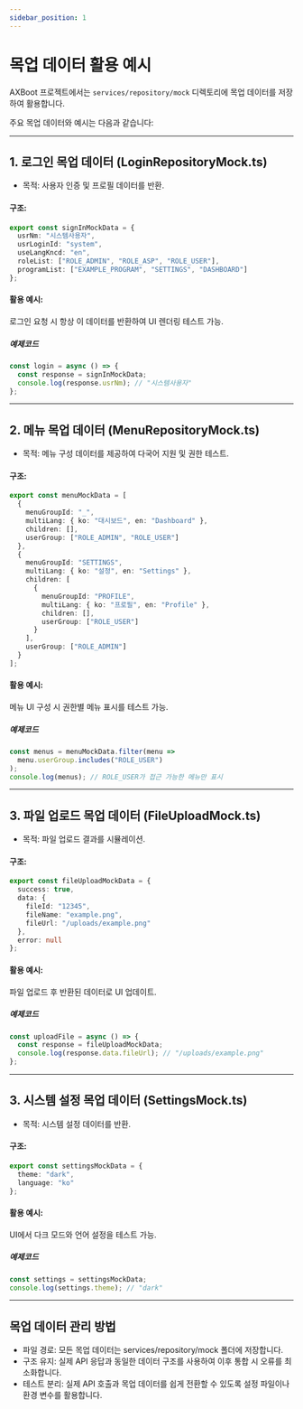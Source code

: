 ```yaml
---
sidebar_position: 1
---
```



# 목업 데이터 활용 예시

AXBoot 프로젝트에서는 `services/repository/mock` 디렉토리에 목업 데이터를 저장하여 활용합니다. 

주요 목업 데이터와 예시는 다음과 같습니다:

---

## 1. 로그인 목업 데이터 (LoginRepositoryMock.ts)

- 목적: 사용자 인증 및 프로필 데이터를 반환.

#### 구조: 

```typescript
export const signInMockData = {
  usrNm: "시스템사용자",
  usrLoginId: "system",
  useLangKncd: "en",
  roleList: ["ROLE_ADMIN", "ROLE_ASP", "ROLE_USER"],
  programList: ["EXAMPLE_PROGRAM", "SETTINGS", "DASHBOARD"]
};
```

#### 활용 예시:
로그인 요청 시 항상 이 데이터를 반환하여 UI 렌더링 테스트 가능.

##### 예제코드
```typescript
const login = async () => {
  const response = signInMockData;
  console.log(response.usrNm); // "시스템사용자"
};
```

---

## 2. 메뉴 목업 데이터 (MenuRepositoryMock.ts)

- 목적: 메뉴 구성 데이터를 제공하여 다국어 지원 및 권한 테스트.

#### 구조: 

```typescript
export const menuMockData = [
  {
    menuGroupId: "_",
    multiLang: { ko: "대시보드", en: "Dashboard" },
    children: [],
    userGroup: ["ROLE_ADMIN", "ROLE_USER"]
  },
  {
    menuGroupId: "SETTINGS",
    multiLang: { ko: "설정", en: "Settings" },
    children: [
      {
        menuGroupId: "PROFILE",
        multiLang: { ko: "프로필", en: "Profile" },
        children: [],
        userGroup: ["ROLE_USER"]
      }
    ],
    userGroup: ["ROLE_ADMIN"]
  }
];
```
#### 활용 예시:
메뉴 UI 구성 시 권한별 메뉴 표시를 테스트 가능.

##### 예제코드
```typescript
const menus = menuMockData.filter(menu =>
  menu.userGroup.includes("ROLE_USER")
);
console.log(menus); // ROLE_USER가 접근 가능한 메뉴만 표시
```
---

## 3. 파일 업로드 목업 데이터 (FileUploadMock.ts)

- 목적: 파일 업로드 결과를 시뮬레이션.

#### 구조:

```typescript
export const fileUploadMockData = {
  success: true,
  data: {
    fileId: "12345",
    fileName: "example.png",
    fileUrl: "/uploads/example.png"
  },
  error: null
};
```
#### 활용 예시:
파일 업로드 후 반환된 데이터로 UI 업데이트.

##### 예제코드
```typescript
const uploadFile = async () => {
  const response = fileUploadMockData;
  console.log(response.data.fileUrl); // "/uploads/example.png"
};
```
---


## 3. 시스템 설정 목업 데이터 (SettingsMock.ts)

- 목적: 시스템 설정 데이터를 반환.

#### 구조:

```typescript
export const settingsMockData = {
  theme: "dark",
  language: "ko"
};
```

#### 활용 예시:
UI에서 다크 모드와 언어 설정을 테스트 가능.

##### 예제코드
```typescript
const settings = settingsMockData;
console.log(settings.theme); // "dark"
```
---

## 목업 데이터 관리 방법

- 파일 경로: 모든 목업 데이터는 services/repository/mock 폴더에 저장합니다.
- 구조 유지: 실제 API 응답과 동일한 데이터 구조를 사용하여 이후 통합 시 오류를 최소화합니다.
- 테스트 분리: 실제 API 호출과 목업 데이터를 쉽게 전환할 수 있도록 설정 파일이나 환경 변수를 활용합니다.
